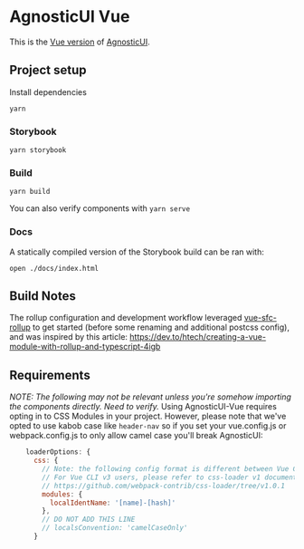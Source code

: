 # AgnosticUI Vue

This is the [Vue version](https://github.com/AgnosticUI/agnosticui/tree/master/agnosticui-vue) of [AgnosticUI](https://github.com/AgnosticUI/agnosticui).

## Project setup

Install dependencies
```
yarn
```

### Storybook

```
yarn storybook
```

### Build

```
yarn build
```

You can also verify components with `yarn serve`

### Docs

A statically compiled version of the Storybook build can be ran with:

```
open ./docs/index.html
```

## Build Notes

The rollup configuration and development workflow leveraged [vue-sfc-rollup](https://www.npmjs.com/package/vue-sfc-rollup) to get started (before some renaming and additional postcss config), and was inspired by this article:
https://dev.to/htech/creating-a-vue-module-with-rollup-and-typescript-4igb
## Requirements

_NOTE: The following may not be relevant unless you're somehow importing the components directly. Need to verify._
Using AgnosticUI-Vue requires opting in to CSS Modules in your project. However, please note that we've opted to use kabob case like `header-nav` so if you set your vue.config.js or webpack.config.js to only allow camel case you'll break AgnosticUI:

```js
    loaderOptions: {
      css: {
        // Note: the following config format is different between Vue CLI v4 and v3
        // For Vue CLI v3 users, please refer to css-loader v1 documentations
        // https://github.com/webpack-contrib/css-loader/tree/v1.0.1
        modules: {
          localIdentName: '[name]-[hash]'
        },
        // DO NOT ADD THIS LINE
        // localsConvention: 'camelCaseOnly'
      }
```
 

